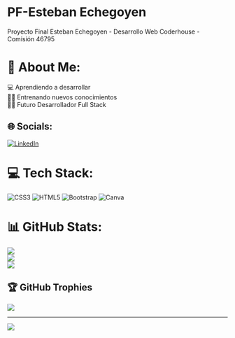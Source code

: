 # PF-Esteban Echegoyen
Proyecto Final Esteban Echegoyen - Desarrollo Web Coderhouse - Comisión 46795 

# 💫 About Me:
💻 Aprendiendo a desarrollar<br>🏋️‍♀️ Entrenando nuevos conocimientos<br>👨‍🎓 Futuro Desarrollador Full Stack


## 🌐 Socials:
[![LinkedIn](https://img.shields.io/badge/LinkedIn-%230077B5.svg?logo=linkedin&logoColor=white)](https://linkedin.com/in/https://www.linkedin.com/in/esteban-agust%C3%ADn-echegoyen-b70531239/) 

# 💻 Tech Stack:
![CSS3](https://img.shields.io/badge/css3-%231572B6.svg?style=for-the-badge&logo=css3&logoColor=white) ![HTML5](https://img.shields.io/badge/html5-%23E34F26.svg?style=for-the-badge&logo=html5&logoColor=white) ![Bootstrap](https://img.shields.io/badge/bootstrap-%23563D7C.svg?style=for-the-badge&logo=bootstrap&logoColor=white) ![Canva](https://img.shields.io/badge/Canva-%2300C4CC.svg?style=for-the-badge&logo=Canva&logoColor=white)
# 📊 GitHub Stats:
![](https://github-readme-stats.vercel.app/api?username=EstebanEcheOk&theme=dark&hide_border=false&include_all_commits=false&count_private=false)<br/>
![](https://github-readme-streak-stats.herokuapp.com/?user=EstebanEcheOk&theme=dark&hide_border=false)<br/>
![](https://github-readme-stats.vercel.app/api/top-langs/?username=EstebanEcheOk&theme=dark&hide_border=false&include_all_commits=false&count_private=false&layout=compact)

## 🏆 GitHub Trophies
![](https://github-profile-trophy.vercel.app/?username=EstebanEcheOk&theme=alduin&no-frame=false&no-bg=true&margin-w=4)

---
[![](https://visitcount.itsvg.in/api?id=EstebanEcheOk&icon=0&color=0)](https://visitcount.itsvg.in)

<!-- Proudly created with GPRM ( https://gprm.itsvg.in ) -->
